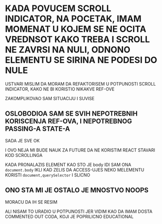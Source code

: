 # KADA POVUCEM SCROLL INDICATOR, NA POCETAK, IMAM MOMENAT U KOJEM SE NE OCITA VREDNSOT KAKO TREBA I SCROLL NE ZAVRSI NA NULI, ODNONO ELEMENTU SE SIRINA NE PODESI DO NULE

USTVARI MISLIM DA MORAM DA REFAKTORISEM U POTPUNOSTI SCROLL INDICATOR, KAKO NE BI KORISTIO NIKAKVE REF-OVE

ZAKOMPLIKOVAO SAM SITUACIJU I SUVISE

## OSLOBODIOA SAM SE SVIH NEPOTREBNIH KORISCENJA REF-OVA, I NEPOTREBNOG PASSING-A STATE-A

SADA JE SVE OK

I OVO NEJA MI BUDE NAUK ZA FUTURE DA NE KORISTIM REACT STAVARI KOD SCROLLINGA

KADA PRONALAZIS ELEMENT KAO STO JE body IDI SAM ONA `document.body` IKLI KAD ZELIS DA ACCESS-UJES NEKO MELEMENTU KORISTI `document,querySelector` I SLICNO

## ONO STA MI JE OSTALO JE MNOSTVO NOOPS

MORACU DA IH SE RESIM

ALI NISAM TO URADIO U POTPUNOSTI JER VIDIM KAO DA IMAM DOSTA COMMENTED OUT CODA, KOJI JE POPRILICNO EDUCATIONAL
